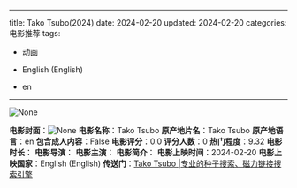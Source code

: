 
---
title: Tako Tsubo(2024)
date: 2024-02-20
updated: 2024-02-20
categories: 电影推荐
tags:

- 动画

- English (English)
- en
---

<img src="https://image.tmdb.org/t/p/originalNone" alt="None" title="None">

**电影封面**：<img src="https://image.tmdb.org/t/p/w200None" alt="None" title="None">
**电影名称**：Tako Tsubo
**原产地片名**：Tako Tsubo
**原产地语言**：en
**包含成人内容**：False
**电影评分**：0.0
**评分人数**：0
**热门程度**：9.32
**电影时长**：
**电影导演**：
**电影主演**：
**电影简介**：
**电影上映时间**：2024-02-20
**电影上映国家**：English (English)
**传送门**：[Tako Tsubo |专业的种子搜索、磁力链接搜索引擎](https://movie.amd794.com:2083/?search=Tako%20Tsubo&ordering=&mode=match_phrase&page_size=10&page=1)

